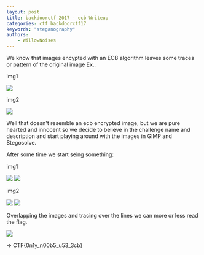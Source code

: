 ```yaml
---
layout: post
title: backdoorctf 2017 - ecb Writeup
categories: ctf_backdoorctf17
keywords: "steganography"
authors:
    - WillowNoises
---
```


We know that images encypted with an ECB algorithm leaves some traces or pattern of the original image [Ex.](https://i.stack.imgur.com/bXAUL.png).

img1

<img src="{{ site-url }}/assets/backdoorctf17/ecb-1.png">

img2

<img src="{{ site-url }}/assets/backdoorctf17/ecb-2.png">

Well that doesn't resemble an ecb encrypted image, but we are pure hearted and innocent so we decide to believe in the challenge name and description and start playing around with the images in GIMP and Stegosolve.

After some time we start seing something:

img1


<img src="{{ site-url }}/assets/backdoorctf17/ecb-3.png">


<img src="{{ site-url }}/assets/backdoorctf17/ecb-4.png">

img2


<img src="{{ site-url }}/assets/backdoorctf17/ecb-5.jpg">


<img src="{{ site-url }}/assets/backdoorctf17/ecb-6.png">

Overlapping the images and tracing over the lines we can more or less read the flag.

<img src="{{ site-url }}/assets/backdoorctf17/ecb-7.png">


-> CTF{0n1y_n00b5_u53_3cb}
